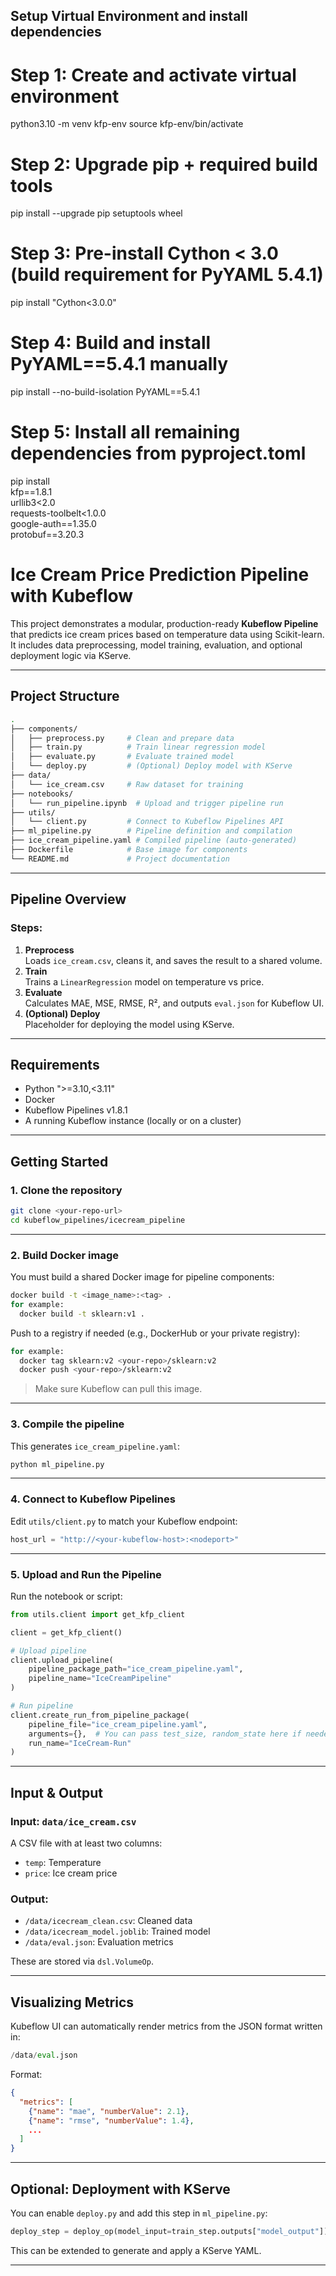 ## Setup Virtual Environment and install dependencies

# Step 1: Create and activate virtual environment
python3.10 -m venv kfp-env
source kfp-env/bin/activate

# Step 2: Upgrade pip + required build tools
pip install --upgrade pip setuptools wheel

# Step 3: Pre-install Cython < 3.0 (build requirement for PyYAML 5.4.1)
pip install "Cython<3.0.0"

# Step 4: Build and install PyYAML==5.4.1 manually
pip install --no-build-isolation PyYAML==5.4.1

# Step 5: Install all remaining dependencies from pyproject.toml
pip install \
  kfp==1.8.1 \
  urllib3<2.0 \
  requests-toolbelt<1.0.0 \
  google-auth==1.35.0 \
  protobuf==3.20.3

# Ice Cream Price Prediction Pipeline with Kubeflow

This project demonstrates a modular, production-ready **Kubeflow Pipeline** that predicts ice cream prices based on temperature data using Scikit-learn. It includes data preprocessing, model training, evaluation, and optional deployment logic via KServe.

---

## Project Structure

```bash
.
├── components/
│   ├── preprocess.py     # Clean and prepare data
│   ├── train.py          # Train linear regression model
│   ├── evaluate.py       # Evaluate trained model
│   └── deploy.py         # (Optional) Deploy model with KServe
├── data/
│   └── ice_cream.csv     # Raw dataset for training
├── notebooks/
│   └── run_pipeline.ipynb  # Upload and trigger pipeline run
├── utils/
│   └── client.py         # Connect to Kubeflow Pipelines API
├── ml_pipeline.py        # Pipeline definition and compilation
├── ice_cream_pipeline.yaml # Compiled pipeline (auto-generated)
├── Dockerfile            # Base image for components
└── README.md             # Project documentation
```

---

## Pipeline Overview

### Steps:
1. **Preprocess**  
   Loads `ice_cream.csv`, cleans it, and saves the result to a shared volume.
2. **Train**  
   Trains a `LinearRegression` model on temperature vs price.
3. **Evaluate**  
   Calculates MAE, MSE, RMSE, R², and outputs `eval.json` for Kubeflow UI.
4. **(Optional) Deploy**  
   Placeholder for deploying the model using KServe.

---

## Requirements

- Python ">=3.10,<3.11"
- Docker
- Kubeflow Pipelines v1.8.1
- A running Kubeflow instance (locally or on a cluster)

---

## Getting Started

### 1. Clone the repository

```bash
git clone <your-repo-url>
cd kubeflow_pipelines/icecream_pipeline
```

---

### 2. Build Docker image

You must build a shared Docker image for pipeline components:

```bash
docker build -t <image_name>:<tag> .
for example: 
  docker build -t sklearn:v1 .
```

Push to a registry if needed (e.g., DockerHub or your private registry):

```bash
for example:
  docker tag sklearn:v2 <your-repo>/sklearn:v2
  docker push <your-repo>/sklearn:v2
```

> Make sure Kubeflow can pull this image.

---

### 3. Compile the pipeline

This generates `ice_cream_pipeline.yaml`:

```bash
python ml_pipeline.py
```

---

### 4. Connect to Kubeflow Pipelines

Edit `utils/client.py` to match your Kubeflow endpoint:

```python
host_url = "http://<your-kubeflow-host>:<nodeport>"
```
---

### 5. Upload and Run the Pipeline

Run the notebook or script:

```python
from utils.client import get_kfp_client

client = get_kfp_client()

# Upload pipeline
client.upload_pipeline(
    pipeline_package_path="ice_cream_pipeline.yaml",
    pipeline_name="IceCreamPipeline"
)

# Run pipeline
client.create_run_from_pipeline_package(
    pipeline_file="ice_cream_pipeline.yaml",
    arguments={},  # You can pass test_size, random_state here if needed
    run_name="IceCream-Run"
)
```

---

## Input & Output

### Input: `data/ice_cream.csv`
A CSV file with at least two columns:
- `temp`: Temperature
- `price`: Ice cream price

### Output:
- `/data/icecream_clean.csv`: Cleaned data
- `/data/icecream_model.joblib`: Trained model
- `/data/eval.json`: Evaluation metrics

These are stored via `dsl.VolumeOp`.

---

## Visualizing Metrics

Kubeflow UI can automatically render metrics from the JSON format written in:

```python
/data/eval.json
```

Format:

```json
{
  "metrics": [
    {"name": "mae", "numberValue": 2.1},
    {"name": "rmse", "numberValue": 1.4},
    ...
  ]
}
```

---

## Optional: Deployment with KServe

You can enable `deploy.py` and add this step in `ml_pipeline.py`:

```python
deploy_step = deploy_op(model_input=train_step.outputs["model_output"]).after(evaluate_step)
```

This can be extended to generate and apply a KServe YAML.

---
